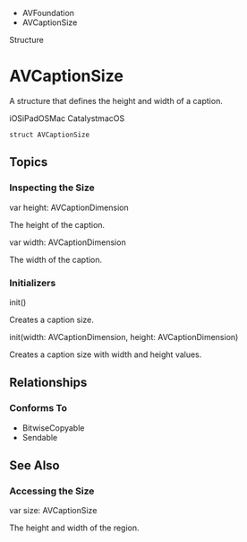 

- AVFoundation
-  AVCaptionSize 

Structure

# AVCaptionSize

A structure that defines the height and width of a caption.

iOSiPadOSMac CatalystmacOS

``` source
struct AVCaptionSize
```

## Topics

### Inspecting the Size

var height: AVCaptionDimension

The height of the caption.

var width: AVCaptionDimension

The width of the caption.

### Initializers

init()

Creates a caption size.

init(width: AVCaptionDimension, height: AVCaptionDimension)

Creates a caption size with width and height values.

## Relationships

### Conforms To

- BitwiseCopyable
- Sendable

## See Also

### Accessing the Size

var size: AVCaptionSize

The height and width of the region.

